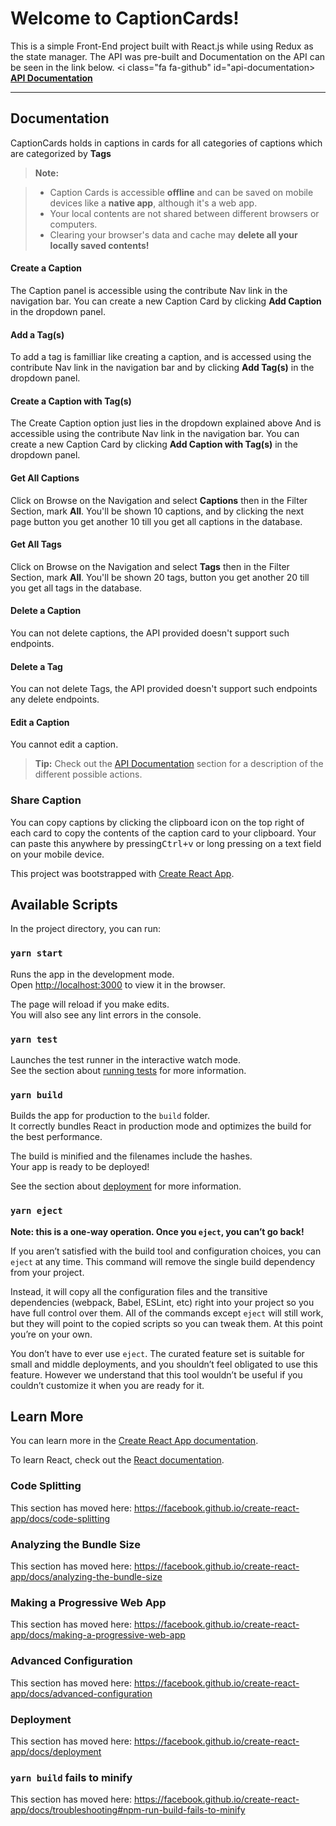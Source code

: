 # Welcome to CaptionCards!

This is a simple Front-End project built with React.js while using Redux as the state manager. The API was pre-built and Documentation on the API can be seen in the link below.
<i class="fa fa-github" id="api-documentation></i><a href="https://documenter.getpostman.com/view/7988284/SzKTvysQ?version=latest"> **API Documentation**</a>

---

## Documentation

CaptionCards holds in captions in cards for all categories of captions which are categorized by <i class="icon-refresh"></i> **Tags**

> **Note:**

> - Caption Cards is accessible **offline** and can be saved on mobile devices like a **native app**, although it's a web app.
> - Your local contents are not shared between different browsers or computers.
> - Clearing your browser's data and cache may **delete all your locally saved contents!**

#### <i class="icon-file"></i> Create a Caption

The Caption panel is accessible using the <i class="icon-folder-open"></i> contribute Nav link in the navigation bar. You can create a new Caption Card by clicking <i class="icon-file"></i> **Add Caption** in the dropdown panel.

#### <i class="icon-file" ></i> Add a Tag(s)

To add a tag is familliar like creating a caption, and is accessed using the <i class="icon-folder-open"></i> contribute Nav link in the navigation bar and by clicking <i class="icon-file"></i> **Add Tag(s)** in the dropdown panel.

#### <i class="icon-file"></i> Create a Caption with Tag(s)

The Create Caption option just lies in the dropdown explained above
And is accessible using the <i class="icon-folder-open"></i> contribute Nav link in the navigation bar. You can create a new Caption Card by clicking <i class="icon-file"></i> **Add Caption with Tag(s)** in the dropdown panel.

#### <i class="icon-refresh"></i> Get All Captions

Click on Browse on the Navigation and select **Captions** then in the <i class="icon-cog"></i>Filter Section, mark **All**. You'll be shown 10 captions, and by clicking the next page button you get another 10 till you get all captions in the database.

#### <i class="icon-refresh"></i> Get All Tags

Click on Browse on the Navigation and select **Tags** then in the <i class="icon-cog"></i>Filter Section, mark **All**. You'll be shown 20 tags, button you get another 20 till you get all tags in the database.

#### <i class="icon-trash"></i> Delete a Caption

You can not delete captions, the API provided doesn't support such endpoints.

#### <i class="icon-trash"></i> Delete a Tag

You can not delete Tags, the API provided doesn't support such endpoints any delete endpoints.

#### <i class="icon-pencil"></i> Edit a Caption

You cannot edit a caption.

> **Tip:** Check out the [<i class="icon-upload"></i> API Documentation](#api-documentation) section for a description of the different possible actions.

### <i class="icon-share"></i> Share Caption

You can copy captions by clicking the clipboard icon on the top right of each card to copy the contents of the caption card to your clipboard.
Your can paste this anywhere by pressing<kbd>Ctrl+v</kbd> or long pressing on a text field on your mobile device.

This project was bootstrapped with [Create React App](https://github.com/facebook/create-react-app).

## Available Scripts

In the project directory, you can run:

### `yarn start`

Runs the app in the development mode.<br />
Open [http://localhost:3000](http://localhost:3000) to view it in the browser.

The page will reload if you make edits.<br />
You will also see any lint errors in the console.

### `yarn test`

Launches the test runner in the interactive watch mode.<br />
See the section about [running tests](https://facebook.github.io/create-react-app/docs/running-tests) for more information.

### `yarn build`

Builds the app for production to the `build` folder.<br />
It correctly bundles React in production mode and optimizes the build for the best performance.

The build is minified and the filenames include the hashes.<br />
Your app is ready to be deployed!

See the section about [deployment](https://facebook.github.io/create-react-app/docs/deployment) for more information.

### `yarn eject`

**Note: this is a one-way operation. Once you `eject`, you can’t go back!**

If you aren’t satisfied with the build tool and configuration choices, you can `eject` at any time. This command will remove the single build dependency from your project.

Instead, it will copy all the configuration files and the transitive dependencies (webpack, Babel, ESLint, etc) right into your project so you have full control over them. All of the commands except `eject` will still work, but they will point to the copied scripts so you can tweak them. At this point you’re on your own.

You don’t have to ever use `eject`. The curated feature set is suitable for small and middle deployments, and you shouldn’t feel obligated to use this feature. However we understand that this tool wouldn’t be useful if you couldn’t customize it when you are ready for it.

## Learn More

You can learn more in the [Create React App documentation](https://facebook.github.io/create-react-app/docs/getting-started).

To learn React, check out the [React documentation](https://reactjs.org/).

### Code Splitting

This section has moved here: https://facebook.github.io/create-react-app/docs/code-splitting

### Analyzing the Bundle Size

This section has moved here: https://facebook.github.io/create-react-app/docs/analyzing-the-bundle-size

### Making a Progressive Web App

This section has moved here: https://facebook.github.io/create-react-app/docs/making-a-progressive-web-app

### Advanced Configuration

This section has moved here: https://facebook.github.io/create-react-app/docs/advanced-configuration

### Deployment

This section has moved here: https://facebook.github.io/create-react-app/docs/deployment

### `yarn build` fails to minify

This section has moved here: https://facebook.github.io/create-react-app/docs/troubleshooting#npm-run-build-fails-to-minify
